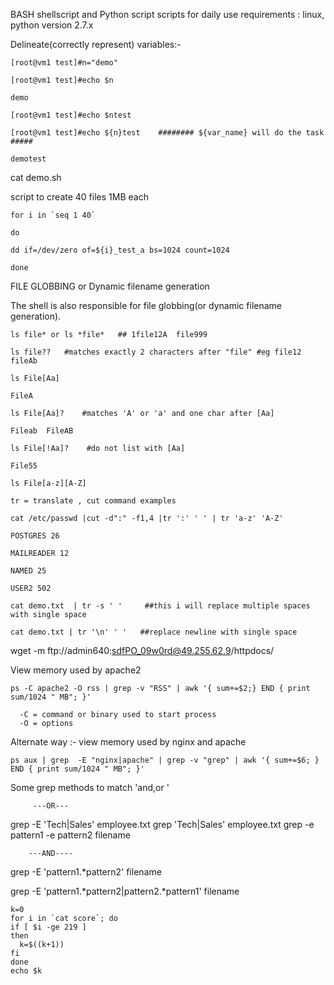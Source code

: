 BASH shellscript and Python script 
scripts for daily use
requirements : linux, python version 2.7.x

Delineate(correctly represent) variables:-


    [root@vm1 test]#n="demo"

    [root@vm1 test]#echo $n

    demo

    [root@vm1 test]#echo $ntest

    [root@vm1 test]#echo ${n}test    ######## ${var_name} will do the task  #####

    demotest


cat demo.sh 

script to create 40 files 1MB each


    for i in `seq 1 40`

    do

    dd if=/dev/zero of=${i}_test_a bs=1024 count=1024

    done

 
FILE GLOBBING or Dynamic filename generation

The shell is also responsible for  file globbing(or dynamic filename generation).

    ls file* or ls *file*   ## 1file12A  file999 

    ls file??   #matches exactly 2 characters after "file" #eg file12 fileAb

    ls File[Aa]

    FileA

    ls File[Aa]?    #matches 'A' or 'a' and one char after [Aa]

    Fileab  FileAB

    ls File[!Aa]?    #do not list with [Aa]

    File55

    ls File[a-z][A-Z] 
  
    tr = translate , cut command examples

    cat /etc/passwd |cut -d":" -f1,4 |tr ':' ' ' | tr 'a-z' 'A-Z'

    POSTGRES 26

    MAILREADER 12

    NAMED 25

    USER2 502

    cat demo.txt  | tr -s ' '     ##this i will replace multiple spaces with single space

    cat demo.txt | tr '\n' ' '   ##replace newline with single space


wget  -m ftp://admin640:sdfPO_09w0rd@49.255.62.9/httpdocs/

View memory used by apache2

    ps -C apache2 -O rss | grep -v "RSS" | awk '{ sum+=$2;} END { print sum/1024 " MB"; }'

      -C = command or binary used to start process
      -O = options

 Alternate way :- view memory used by nginx and apache

    ps aux | grep  -E "nginx|apache" | grep -v "grep" | awk '{ sum+=$6; } END { print sum/1024 " MB"; }'

  Some grep methods to match 'and,or '

         ---OR---
grep -E 'Tech|Sales' employee.txt
grep 'Tech\|Sales' employee.txt
grep -e pattern1 -e pattern2 filename

        ---AND----
grep -E 'pattern1.*pattern2' filename

grep -E 'pattern1.*pattern2|pattern2.*pattern1' filename

    k=0
    for i in `cat score`; do 
    if [ $i -ge 219 ] 
    then 
      k=$((k+1))
    fi
    done
    echo $k










